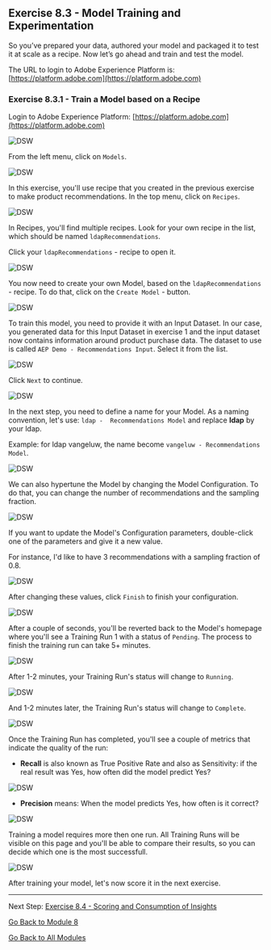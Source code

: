 ## Exercise 8.3 - Model Training and Experimentation

So you’ve prepared your data, authored your model and packaged it to test it at scale as a recipe. Now let’s go ahead and train and test the model.

The URL to login to Adobe Experience Platform is: [https://platform.adobe.com](https://platform.adobe.com)

### Exercise 8.3.1 - Train a Model based on a Recipe

Login to Adobe Experience Platform: [https://platform.adobe.com](https://platform.adobe.com)

![DSW](./images/home.png)

From the left menu, click on ```Models```.

![DSW](./images/mlmodels.png)

In this exercise, you'll use recipe that you created in the previous exercise to make product recommendations.
In the top menu, click on ```Recipes```.

![DSW](./images/recipes.png)

In Recipes, you'll find multiple recipes. Look for your own recipe in the list, which should be named ```ldapRecommendations```.

Click your ```ldapRecommendations``` - recipe to open it.

![DSW](./images/prrecipe1.png)

You now need to create your own Model, based on the ```ldapRecommendations``` - recipe.
To do that, click on the ```Create Model``` - button.

![DSW](./images/createmodel1.png)

To train this model, you need to provide it with an Input Dataset. In our case, you generated data for this Input Dataset in exercise 1 and the input dataset now contains information around product purchase data.
The dataset to use is called ```AEP Demo - Recommendations Input```. Select it from the list.

![DSW](./images/input.png)

Click ```Next``` to continue.

![DSW](./images/next.png)

In the next step, you need to define a name for your Model. As a naming convention, let's use: ```ldap -  Recommendations Model``` and replace **ldap** by your ldap.

Example: for ldap vangeluw, the name become ```vangeluw - Recommendations Model```.

![DSW](./images/modelname.png)

We can also hypertune the Model by changing the Model Configuration. To do that, you can change the number of recommendations and the sampling fraction.

![DSW](./images/modelcfg.png)

If you want to update the Model's Configuration parameters, double-click one of the parameters and give it a new value.

For instance, I'd like to have 3 recommendations with a sampling fraction of 0.8.

![DSW](./images/params.png)

After changing these values, click ```Finish``` to finish your configuration.

![DSW](./images/finish.png)

After a couple of seconds, you'll be reverted back to the Model's homepage where you'll see a Training Run 1 with a status of ```Pending```. The process to finish the training run can take 5+ minutes.

![DSW](./images/trainingrunp.png)

After 1-2 minutes, your Training Run's status will change to ```Running```.

![DSW](./images/trainingrunrunning.png)

And 1-2 minutes later, the Training Run's status will change to ```Complete```.

![DSW](./images/trainingrunsuccess.png)

Once the Training Run has completed, you'll see a couple of metrics that indicate the quality of the run:

  * **Recall** is also known as True Positive Rate and also as Sensitivity: if the real result was Yes, how often did the model predict Yes?
  
  ![DSW](./images/recall.png)
  
  * **Precision** means: When the model predicts Yes, how often is it correct?
  
  ![DSW](./images/precision.png)

Training a model requires more then one run. All Training Runs will be visible on this page and you'll be able to compare their results, so you can decide which one is the most successfull. 

![DSW](./images/multipleruns.png)

After training your model, let's now score it in the next exercise.

---

Next Step: [Exercise 8.4 - Scoring and Consumption of Insights](./ex4.md)

[Go Back to Module 8](./README.md)

[Go Back to All Modules](../../README.md)